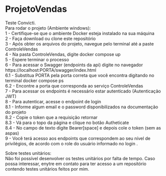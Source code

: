 # ProjetoVendas
Teste Convicti.  
Para rodar o projeto (Ambiente windows):  
1 - Certifique-se que o ambiente Docker esteja instalado na sua máquina  
2 - Faça download ou clone este repositório  
3 - Após obter os arquivos do projeto, navegue pelo terminal até a paste ControleVendas  
4 - Na pasta ControleVendas, digite docker compose up  
5 - Espere terminar o processo  
6 - Para acessar o Swagger (endpoints da api) digite no navegador https://localhost:PORTA/swagger/index.html  
  6.1 - Substitua PORTA pela porta correta que você encontra digitando no terminal docker compose ps  
  6.2 - Encontre a porta que corresponda ao serviço ControleVendas  
7 - Para acessar os endpoints é necessário estar autenticado (Autenticação JWT)  
8 - Para autenticar, acesse o endpoint de login  
  8.1 - Informe algum email e o password disponibilizados na documentação do projeto  
  8.2 - Copie o token que a requisição retornar  
  8.3 - Vá para o topo da página e clique no botão Autheticate  
  8.4 - No campo de texto digite Bearer[space] e depois cole o token (sem as aspas)  
9 - Você terá acesso aos endpoints que correspondem ao seu nível de privilégios, de acordo com o role do usuário informado no login  .


Sobre testes unitários:    
Não foi possível desenvolver os testes unitários por falta de tempo. Caso possa interessar, enytre em contato para ter acesso a um repositório contendo testes unitários feitos por mim.   
